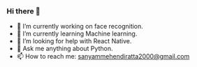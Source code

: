 ### Hi there 👋

- 🔭 I’m currently working on face recognition.
- 🌱 I’m currently learning Machine learning.
- 🤔 I’m looking for help with React Native.
- 💬 Ask me anything about Python.
- 📫 How to reach me: sanyammehendiratta2000@gmail.com

